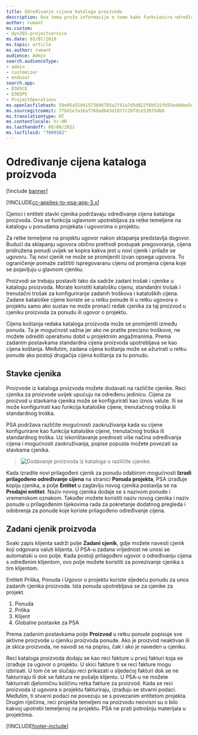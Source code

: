 ```yaml
---
title: Određivanje cijena kataloga proizvoda
description: Ova tema pruža informacije o tome kako funkcionira određivanje cijena kataloga proizvoda u sustavu Dynamics 365 Project Service Automation (PSA).
author: rumant
ms.custom:
- dyn365-projectservice
ms.date: 03/07/2019
ms.topic: article
ms.author: rumant
audience: Admin
search.audienceType:
- admin
- customizer
- enduser
search.app:
- D365CE
- D365PS
- ProjectOperations
ms.openlocfilehash: 59e05a55d41573b96785a2f41a7d5d822f6b515fb55edddea5ef1862b7694a1b
ms.sourcegitcommit: 7f8d1e7a16af769adb43d1877c28fdce53975db8
ms.translationtype: HT
ms.contentlocale: hr-HR
ms.lasthandoff: 08/06/2021
ms.locfileid: "7000162"
---
```

# <a name="product-catalog-pricing"></a>Određivanje cijena kataloga proizvoda 

[!include [banner](../includes/psa-now-project-operations.md)]

[!INCLUDE[cc-applies-to-psa-app-3.x](../includes/cc-applies-to-psa-app-3x.md)]


Cjenici i entiteti stavki cjenika podržavaju određivanje cijena kataloga proizvoda. Ova se funkcija uglavnom upotrebljava za retke temeljene na katalogu u ponudama projekata i ugovorima o projektu.

Za retke temeljene na projektu ugovor nakon sklapanja predstavlja dogovor. Budući da sklapanju ugovora obično prethodi postupak pregovoranja, cijena pridružena ponudi uvijek se kopira kakva jest u novi cjenik i prilaže se ugovoru. Taj novi cjenik ne može se promijeniti izvan opsega ugovora. To ograničenje pomaže zaštititi ispregovaranu cijenu od promjena cijena koje se pojavljuju u glavnom cjeniku.

Proizvodi se trebaju postaviti tako da sadrže zadani trošak i cjenike u katalogu proizvoda. Morate koristiti katalošku cijenu, standardni trošak i trenutačni trošak za konfiguriranje zadanih troškova i kataloških cijena. Zadane kataloške cijene koriste se u retku ponude ili u retku ugovora o projektu samo ako sustav ne može pronaći redak cjenika za taj proizvod u cjeniku proizvoda za ponudu ili ugovor o projektu.

Cijena koštanja redaka kataloga proizvoda može se promijeniti između ponuda. Ta je mogućnost važna jer ako ne pratite precizno troškove, ne možete odrediti operativnu dobit u projektnim angažmanima. Prema zadanim postavkama standardna cijena proizvoda upotrebljava se kao cijena koštanja. Međutim, zadana cijena koštanja može se ažurirati u retku ponude ako postoji drugačija cijena koštanja za tu ponudu.

## <a name="price-list-items"></a>Stavke cjenika

Proizvode iz kataloga proizvoda možete dodavati na različite cjenike. Reci cjenika za proizvode uvijek upućuju na određenu jedinicu. Cijena za proizvod u stavkama cjenika može se konfigurirati kao iznos valute. Ili se može konfigurirati kao funkcija kataloške cijene, trenutačnog troška ili standardnog troška.

PSA podržava različite mogućnosti zaokruživanja kada su cijene konfigurirane kao funkcija kataloške cijene, trenutačnog troška ili standardnog troška. Uz iskorištavanje prednosti više načina određivanja cijena i mogućnosti zaokruživanja, popise popusta možete povezati sa stavkama cjenika. 

> ![Dodavanje proizvoda iz kataloga u različite cjenike.](media/basic-guide-16.png)

Kada izradite novi prilagođeni cjenik za ponudu odabirom mogućnosti **Izradi prilagođeno određivanje cijena** na stranici **Ponuda projekta**, PSA izrađuje kopiju cjenika, a polje **Entitet** u zaglavlju novog cjenika postavlja se na **Prodajni entitet**. Naziv novog cjenika dodaje se s nazivom ponude i vremenskom oznakom. Također možete koristiti naziv novog cjenika i naziv ponude u prilagođenim tijekovima rada za pokretanje dodatnog pregleda i odobrenja za ponude koje koriste prilagođeno određivanje cijena.

 
## <a name="default-product-price-list"></a>Zadani cjenik proizvoda
Svaki zapis klijenta sadrži polje **Zadani cjenik**, gdje možete navesti cjenik koji odgovara valuti klijenta. U PSA-u zadana vrijednost ne unosi se automatski u ovo polje. Kada postoji prilagođeni ugovor o određivanju cijena s određenim klijentom, ovo polje možete koristiti za povezivanje cjenika s tim klijentom.

Entiteti Prilika, Ponuda i Ugovor o projektu koriste sljedeću ponudu za unos zadanih cjenika proizvoda. Ista ponuda upotrebljava se za cjenike za projekt.

1.  Ponuda
2.  Prilika
3.  Klijent
4.  Globalne postavke za PSA

Prema zadanim postavkama polje **Proizvod** u retku ponude popisuje sve aktivne proizvode u cjeniku proizvoda ponude. Ako je proizvod neaktivan ili je skica proizvoda, ne navodi se na popisu, čak i ako je naveden u cjeniku. 

Reci kataloga proizvoda dodaju se kao reci fakture u prvoj fakturi koja se izrađuje za ugovor o projektu. U skici fakture ti se reci fakture mogu izbrisati. U tom će se slučaju reci prikazati u sljedećoj fakturi dok se ne fakturiraju ili dok se faktura ne pošalje klijentu. U PSA-u ne možete fakturirati djelomičnu količinu retka fakture za proizvod. Kada se reci proizvoda iz ugovora o projektu fakturiraju, izrađuju se stvarni podaci. Međutim, ti stvarni podaci ne povezuju se s povezanim entitetom projekta. Drugim riječima, reci projekta temeljeni na proizvodu neovisni su o bilo kakvoj upotrebi temeljenoj na projektu. PSA ne prati potrošnju materijala u projektima.


[!INCLUDE[footer-include](../includes/footer-banner.md)]